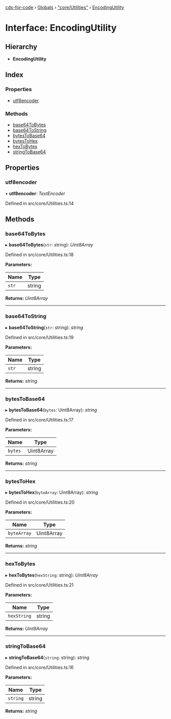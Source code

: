 [cds-for-code](../README.md) › [Globals](../globals.md) › ["core/Utilities"](../modules/_core_utilities_.md) › [EncodingUtility](_core_utilities_.encodingutility.md)

# Interface: EncodingUtility

## Hierarchy

* **EncodingUtility**

## Index

### Properties

* [utf8encoder](_core_utilities_.encodingutility.md#utf8encoder)

### Methods

* [base64ToBytes](_core_utilities_.encodingutility.md#base64tobytes)
* [base64ToString](_core_utilities_.encodingutility.md#base64tostring)
* [bytesToBase64](_core_utilities_.encodingutility.md#bytestobase64)
* [bytesToHex](_core_utilities_.encodingutility.md#bytestohex)
* [hexToBytes](_core_utilities_.encodingutility.md#hextobytes)
* [stringToBase64](_core_utilities_.encodingutility.md#stringtobase64)

## Properties

###  utf8encoder

• **utf8encoder**: *TextEncoder*

Defined in src/core/Utilities.ts:14

## Methods

###  base64ToBytes

▸ **base64ToBytes**(`str`: string): *Uint8Array*

Defined in src/core/Utilities.ts:18

**Parameters:**

Name | Type |
------ | ------ |
`str` | string |

**Returns:** *Uint8Array*

___

###  base64ToString

▸ **base64ToString**(`str`: string): *string*

Defined in src/core/Utilities.ts:19

**Parameters:**

Name | Type |
------ | ------ |
`str` | string |

**Returns:** *string*

___

###  bytesToBase64

▸ **bytesToBase64**(`bytes`: Uint8Array): *string*

Defined in src/core/Utilities.ts:17

**Parameters:**

Name | Type |
------ | ------ |
`bytes` | Uint8Array |

**Returns:** *string*

___

###  bytesToHex

▸ **bytesToHex**(`byteArray`: Uint8Array): *string*

Defined in src/core/Utilities.ts:20

**Parameters:**

Name | Type |
------ | ------ |
`byteArray` | Uint8Array |

**Returns:** *string*

___

###  hexToBytes

▸ **hexToBytes**(`hexString`: string): *Uint8Array*

Defined in src/core/Utilities.ts:21

**Parameters:**

Name | Type |
------ | ------ |
`hexString` | string |

**Returns:** *Uint8Array*

___

###  stringToBase64

▸ **stringToBase64**(`string`: string): *string*

Defined in src/core/Utilities.ts:16

**Parameters:**

Name | Type |
------ | ------ |
`string` | string |

**Returns:** *string*
